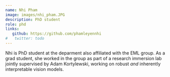 ```yaml
---
name: Nhi Pham
image: images/nhi_pham.JPG
description: PhD student
role: phd
links:
   github: https://github.com/phamleyennhi
#   twitter: todo
---
```


Nhi is PhD student at the deparment also affiliated with the EML group. As a grad student, she worked in the group as part of a research immersion lab jointly supervised by Adam Kortylewski, working on robust *and* inherently interpretable vision models.